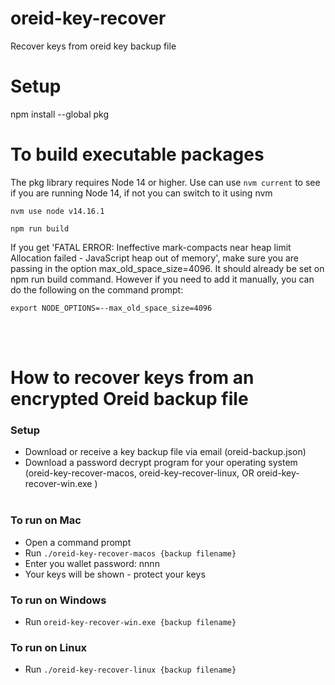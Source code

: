 # oreid-key-recover

Recover keys from oreid key backup file

# Setup

npm install --global pkg

# To build executable packages

The pkg library requires Node 14 or higher. Use can use ```nvm current``` to see if you are running Node 14, if not you can switch to it using nvm

```
nvm use node v14.16.1
```

```
npm run build
```


If you get 'FATAL ERROR: Ineffective mark-compacts near heap limit Allocation failed - JavaScript heap out of memory', make sure you are passing in the option max_old_space_size=4096. It should already be set on npm run build command. However if you need to add it manually, you can do the following on the command prompt:

```export NODE_OPTIONS=--max_old_space_size=4096```

<br><br>
# How to recover keys from an encrypted Oreid backup file

### Setup
- Download or receive a key backup file via email (oreid-backup.json)
- Download a password decrypt program for your operating system (oreid-key-recover-macos, oreid-key-recover-linux, OR oreid-key-recover-win.exe )
<br><br>
### To run on Mac
- Open a command prompt
- Run ```./oreid-key-recover-macos {backup filename}```
- Enter you wallet password: nnnn
- Your keys will be shown - protect your keys

### To run on Windows
- Run ```oreid-key-recover-win.exe {backup filename}```

### To run on Linux
- Run ```./oreid-key-recover-linux {backup filename}```
